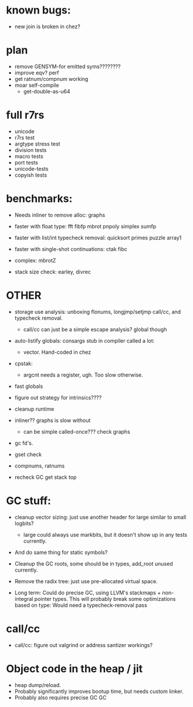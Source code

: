 
# known bugs:
  * new join is broken in chez?

# plan
  * remove GENSYM-for emitted syms????????
  * improve eqv? perf
  * get ratnum/compnum working
  * moar self-compile
     * get-double-as-u64
	 
# full r7rs
  * unicode
  * r7rs test
  * argtype stress test
  * division tests
  * macro tests
  * port tests
  * unicode-tests
  * copyish tests
  
# benchmarks:
  * Needs inliner to remove alloc: graphs
  * faster with float type: fft fibfp mbrot pnpoly simplex sumfp
  * faster with list/int typecheck removal: quicksort primes puzzle array1
  * faster with single-shot continuations: ctak fibc
  
  * complex: mbrotZ
  
  * stack size check: earley, divrec

# OTHER

* storage use analysis: unboxing flonums, longjmp/setjmp call/cc, and typecheck removal.
   * call/cc can just be a simple escape analysis? global though

* auto-listify globals: consargs stub in compiler called a lot: 
  * vector. Hand-coded in chez
  
* cpstak:
  * argcnt needs a register, ugh.  Too slow otherwise.

* fast globals

* figure out strategy for intrinsics????
* cleanup runtime
* inliner?? graphs is slow without
  * can be simple called-once??? check graphs

* gc fd's.
* gset check
* compnums, ratnums

* recheck GC get stack top

# GC stuff:
* cleanup vector sizing: just use another header for large similar to small logbits?
  * large could always use markbits, but it doesn't show up in any tests currently.
* And do same thing for static symbols?
* Cleanup the GC roots, some should be in types, add_root unused currently.
* Remove the radix tree: just use pre-allocated virtual space.

* Long term: Could do precise GC, using LLVM's stackmaps + non-integral pointer types. 
     This will probably break some optimizations based on type: Would need
	 a typecheck-removal pass

# call/cc
  * call/cc: figure out valgrind or address santizer workings?

# Object code in the heap / jit
 * heap dump/reload.
 * Probably significantly improves bootup time, but needs custom linker.
 * Probably also requires precise GC GC

